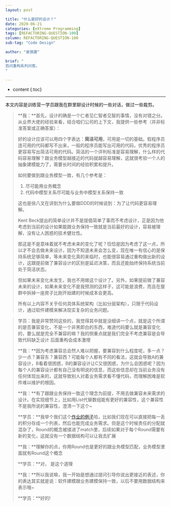 ```yaml
---
layout: post

title: "什么是好的设计？"
date: 2020-06-21
categories: [eXtreme Programming]
tags: [REFACTORING-QUESTION-100]
column: REFACTORING-QUESTION-100
sub-tag: "Code Design"

author: "袁慎建"

brief: "
百问重构系列问答。
"

---
```


* content
{:toc}

---

本文内容是训练营一学员跟我在群里聊设计时候的一些对话，做过一些裁剪。


>**我：**首先，设计的确是一个仁者见仁智者见智的事情，没有对错之分。从业界大佬的经验来看，结合咱们公司的上下文，我提供一些参考（并非标准答案或正确答案）：
>
>好的设计应该可以用四个字表达：**简洁可用**，可用是一切的基础。假程序员连可用的代码都写不出来，一般的程序员能写出可用的代码，优秀的程序员更容易写出简洁可用的代码。简洁的一个评判标准是容易理解，什么样的代码容易理解？跟业务模型越接近的代码就越容易理解，这就很考验一个人的抽象建模能力了，需要长时间的经验积累和提升。
>
>如何要做到跟业务模型一致，有几个参考是：
>1. 尽可能用业务概念
>2. 代码中模型关系尽可能与业务中模型关系保持一致
>
>这也是徐八叉在讲到为什么要做DDD的时候说到：为了让代码更容易理解。
>
>Kent Beck提出的简单设计并不是提倡简单了事而不考虑设计，正是因为他考虑到当前的设计如果能跟业务保持一致就是当前最好的设计，容易被理解，没有让人困惑的技术健壮性。
>
>那这是不是意味着就不考虑未来的变化了呢？恰恰是因为考虑了这一点，所以才不会去做未来设计，因为不知道未来会怎么变，现在唯一有信心的是保持系统足够简单，等未来变化真的来临时，也能很容易通过重构做出新的设计，这跟提前做了兼容设计的区别是延迟决策，而且还能始终保持系统当前处于简洁状态。
>
>但如果未来变化未发生，我也不用做这个设计了。另外，如果提前做了兼容未来的设计，如果未来变化不是我预测的这样子，这可能是浪费，而且在屋群中拆掉一座房子比刚开始建的时候成本会更高。
>
>所有以上内容不关乎任何具体系统架构（比如分层架构），只限于代码设计，通过软件建模来解决现实复杂的业务问题。


> 学员：我是非常赞同这些的，我觉得其中就是没细讲一个点，就是这个所谓的是否兼容变化，不是一个非黑即白的东西，难道代码要么就是兼容变化的，要么就是完全不兼容的嘛？我的侧重点就是我们完全不考虑兼容是会导致代码缺乏设计 后面重构会成本激增
>
>**我：**因为考虑兼容总会然人难以把握，要兼容到什么程度呢，多一点？少一点？兼容东？兼容西？可能每个人都有不同的看法，这就会导致A的兼容设计，B看着很困惑，B的兼容设计让C又很困惑，为什么会困惑呢？因为每个人的兼容设计都有自己没有明说的信息，而这些信息却在当前业务没有任何体现出来的，这就导致别人对着业务需求看不懂代码，而理解困难是软件难以维护的根因。
>
> **我：**有了跟跟业务保持一致这个理念为前提，不用去做兼容未来需求的设计。在实现细节上，比如用List代替数组能有更好的兼容性，这个兼容性不是我所说的兼容性，澄清一下这个~
>
> **学员：**我举个我们这个[作业的例子](https://www.jianshu.com/p/b9581aa8216f)哈，比如我们现在可以直接把每一丢的积分存成一个列表，然后也能完成业务需求。但是这个时候责任的分配就混杂了，Round的概念被揉进了match里，后续如果对于每个Round需要有新的变化，这就没有一个数据结构可以让我去扩展
>
> **我：**理解你的点，你用Round也是更好的跟业务模型匹配，业务模型里面就有Round这个概念
>
> **学员：**对， 是这个道理
>
 > **我：**所以我说嘛，我一开始是想通过提问引导你说出更接近的表述，你的表达其实就是说：软件建模跟业务建模保持一致，以后不要用数据结构来表示哦~
>
>**学员：**好的!
